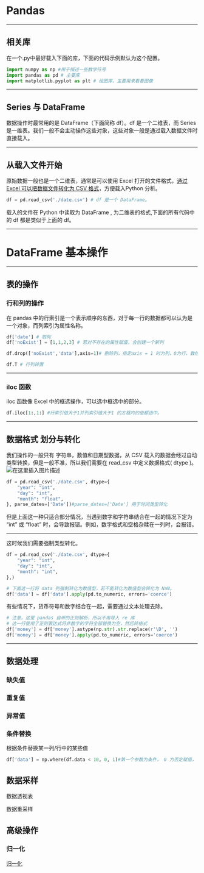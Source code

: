 
# Pandas

---

## 相关库

在一个.py中最好载入下面的库，下面的代码示例默认为这个配置。

```python
import numpy as np #用于描述一些数学符号
import pandas as pd # 主要库
import matplotlib.pyplot as plt # 绘图库，主要用来看看图像
```

---

## Series 与 DataFrame

数据操作时最常用的是 DataFrame（下面简称 df）。df 是一个二维表，而 Series 是一维表。我们一般不会主动操作这些对象，这些对象一般是通过载入数据文件时直接载入。

---

## 从载入文件开始

原始数据一般也是一个二维表，通常是可以使用 Excel 打开的文件格式，[通过 Excel 可以把数据文件转化为 CSV 格式](https://jingyan.baidu.com/article/5d6edee214719c99eadeece0.html)，方便载入Python 分析。

```python
df = pd.read_csv('./date.csv') # df 是一个 DataFrame。
```

载入的文件在 Python 中读取为 DataFrame , 为二维表的格式,下面的所有代码中的 df 都是类似于上面的 df。

---

# DataFrame 基本操作

---

## 表的操作

### 行和列的操作

在 pandas 中的行索引是一个表示顺序的东西，对于每一行的数据都可以认为是一个对象，而列索引为属性名称。

```python
df['date'] # 取列
df['noExist'] = [1,1,2,3] # 若对不存在的属性赋值，会创建一个新列

df.drop(['noExist','data'],axis=1)# 删除列，指定axis = 1 时为列，0为行，数组内为要删除的东西

df.T # 行列转置
```

---

### iloc 函数

iloc 函数像 Excel 中的框选操作，可以选中框选中的部分。

```python
df.iloc[1:,1:] #行索引值大于1并列索引值大于1 的方框内的值都选中。
```

---



## 数据格式 划分与转化

我们操作的一般只有 字符串，数值和日期型数据，从 CSV 载入的数据会经过自动类型转换，但是一般不准，所以我们需要在 read_csv 中定义数据格式( dtype )。![在这里插入图片描述](https://www.pianshen.com/images/246/6918933946f695116210e08c251cf27e.png)

```python
df = pd.read_csv('./date.csv', dtype={
    "year": "int",
    "day": "int",
    "month": "float",
}, parse_dates=['Date'])#parse_dates=['Date'] 用于时间类型转化
```

但是上面这一种只适合部分情况，当遇到数字和字符串结合在一起的情况下定为 “int” 或 “float” 时，会导致报错。例如，数字格式和空格杂糅在一列时，会报错。

---

这时候我们需要强制类型转化。

```python
df = pd.read_csv('./date.csv', dtype={
    "year": "int",
    "day": "int",
    "month": "int",
},)

# 下面这一行将 data 列强制转化为数值型，若不能转化为数值型会转化为 NaN。
df['data'] = df['data'].apply(pd.to_numeric, errors='coerce')
```

有些情况下，货币符号和数字结合在一起，需要通过文本处理去除。

```python
# 注意，这是 pandas 自带的正则解析，所以不用导入 re 库
# 这一行使用了正则表达式将非数字的字符全部替换为空，然后转格式
df['money'] = df['money'].astype(np.str).str.replace(r'\D', '')
df['money'] = df['money'].apply(pd.to_numeric, errors='coerce')
```

---



## 数据处理



### 缺失值

### 重复值

### 异常值

### 条件替换

根据条件替换某一列/行中的某些值 

```python
df['data'] = np.where(df.data < 10, 0, 1)#第一个参数为条件， 0 为否定赋值， 1 为肯定赋值
```

## 数据采样

数据透视表

数据重采样

## 高级操作

### 归一化

[归一化](https://www.cnblogs.com/kuangkuangduangduang/p/10279053.html)